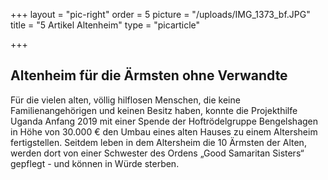+++
layout = "pic-right"
order = 5
picture = "/uploads/IMG_1373_bf.JPG"
title = "5 Artikel Altenheim"
type = "picarticle"

+++
## Altenheim für die Ärmsten ohne Verwandte

Für die vielen alten, völlig hilflosen Menschen, die keine Familienangehörigen und keinen Besitz haben, konnte die Projekthilfe Uganda Anfang 2019 mit einer Spende der Hoftrödelgruppe Bengelshagen in Höhe von 30.000 € den Umbau eines alten Hauses zu einem Altersheim fertigstellen. Seitdem leben in dem Altersheim die 10 Ärmsten der Alten, werden dort von einer Schwester des Ordens „Good Samaritan Sisters“ gepflegt - und können in Würde sterben.
